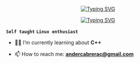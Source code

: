 <p align="center">
  <a href="https://git.io/typing-svg"><img src="https://readme-typing-svg.demolab.com?font=mononoki+nerd+font&size=35&pause=1000&color=8BE421&center=true&repeat=false&width=435&lines=Ander+Cabrera" alt="Typing SVG" /></a>
</p>

<p align="center">
  <a href="https://git.io/typing-svg"><img src="https://readme-typing-svg.demolab.com?font=mononoki+nerd+font&weight=900&pause=1000&center=true&width=435&lines=Software+developer;Self+taught;Linux+enthusiast" alt="Typing SVG" /></a>
</p>


**`Self taught`** **`Linux enthusiast`**

- 🐱‍💻 I’m currently learning about **C++**

- 📫 How to reach me: **andercabrerac@gmail.com**
